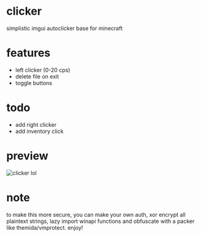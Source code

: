 # clicker
simplistic imgui autoclicker base for minecraft

# features
* left clicker (0-20 cps)
* delete file on exit
* toggle buttons

# todo
* add right clicker
* add inventory click

# preview
![clicker lol](https://user-images.githubusercontent.com/45088542/111175652-dd8b0a00-8565-11eb-8f74-d83b25a9c621.png)

# note
to make this more secure, you can make your own auth, xor encrypt all plaintext strings, lazy import winapi functions and obfuscate with a packer like themida/vmprotect. enjoy!
